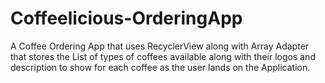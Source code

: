 # Coffeelicious-OrderingApp
A Coffee Ordering App that uses RecyclerView along with Array Adapter that stores the List of types of coffees available along with their logos and description to show for each coffee as the user lands on the Application.
